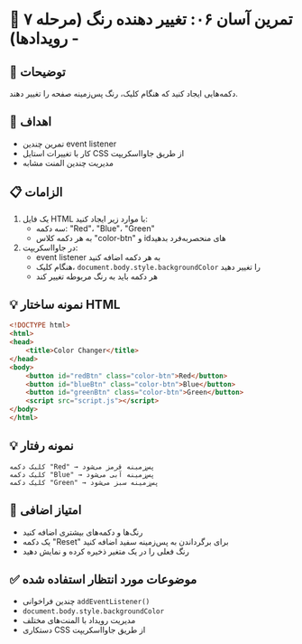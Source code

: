 # 🎯 تمرین آسان ۰۶: تغییر دهنده رنگ (مرحله ۷ - رویدادها)

## 📝 توضیحات

دکمه‌هایی ایجاد کنید که هنگام کلیک، رنگ پس‌زمینه صفحه را تغییر دهند.

## 🎯 اهداف

- تمرین چندین event listener
- کار با تغییرات استایل CSS از طریق جاوااسکریپت
- مدیریت چندین المنت مشابه

## 📋 الزامات

1. یک فایل HTML با موارد زیر ایجاد کنید:
   - سه دکمه: "Red"، "Blue"، "Green"
   - به هر دکمه کلاس "color-btn" و id‌های منحصربه‌فرد بدهید
2. در جاوااسکریپت:
   - event listener به هر دکمه اضافه کنید
   - هنگام کلیک، `document.body.style.backgroundColor` را تغییر دهید
   - هر دکمه باید به رنگ مربوطه تغییر کند

## 💡 نمونه ساختار HTML

```html
<!DOCTYPE html>
<html>
<head>
    <title>Color Changer</title>
</head>
<body>
    <button id="redBtn" class="color-btn">Red</button>
    <button id="blueBtn" class="color-btn">Blue</button>
    <button id="greenBtn" class="color-btn">Green</button>
    <script src="script.js"></script>
</body>
</html>
```

## 💡 نمونه رفتار

```
کلیک دکمه "Red" → پس‌زمینه قرمز می‌شود
کلیک دکمه "Blue" → پس‌زمینه آبی می‌شود
کلیک دکمه "Green" → پس‌زمینه سبز می‌شود
```

## 🚀 امتیاز اضافی

- رنگ‌ها و دکمه‌های بیشتری اضافه کنید
- یک دکمه "Reset" برای برگرداندن به پس‌زمینه سفید اضافه کنید
- رنگ فعلی را در یک متغیر ذخیره کرده و نمایش دهید

## ✅ موضوعات مورد انتظار استفاده شده

- چندین فراخوانی `addEventListener()`
- `document.body.style.backgroundColor`
- مدیریت رویداد با المنت‌های مختلف
- دستکاری CSS از طریق جاوااسکریپت
